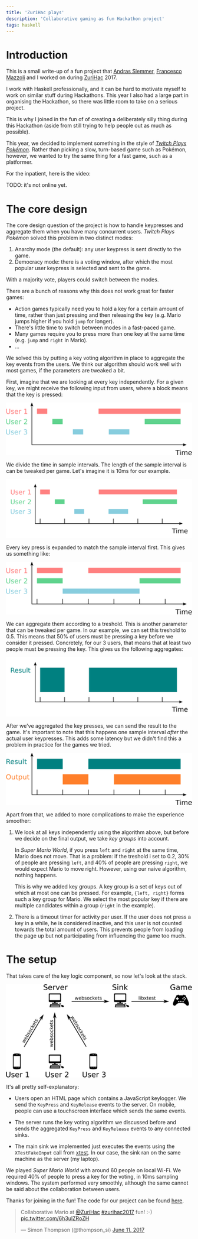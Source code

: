 ```yaml
---
title: 'ZuriHac plays'
description: 'Collaborative gaming as fun Hackathon project'
tags: haskell
---
```


Introduction
============

This is a small write-up of a fun project that [Andras Slemmer], [Francesco
Mazzoli] and I worked on during [ZuriHac] 2017.

[ZuriHac]: https://zurihac.info/
[Andras Slemmer]: https://github.com/exFalso
[Francesco Mazzoli]: http://mazzo.li/

I work with Haskell professionally, and it can be hard to motivate myself to
work on similar stuff during Hackathons.  This year I also had a large part in
organising the Hackathon, so there was little room to take on a serious project.

This is why I joined in the fun of of creating a deliberately silly thing during
this Hackathon (aside from still trying to help people out as much as possible).

This year, we decided to implement something in the style of [_Twitch Plays
Pokémon_](https://en.wikipedia.org/wiki/Twitch_Plays_Pok%C3%A9mon).  Rather than
picking a slow, turn-based game such as Pokémon, however, we wanted to try the
same thing for a fast game, such as a platformer.



For the inpatient, here is the video:

TODO: it's not online yet.

The core design
===============

The core design question of the project is how to handle keypresses and
aggregate them when you have many concurrent users.  _Twitch Plays Pokémon_
solved this problem in two distinct modes:

1. Anarchy mode (the default): any user keypress is sent directly to the game.
2. Democracy mode: there is a voting window, after which the most popular user
   keypress is selected and sent to the game.

With a majority vote, players could switch between the modes.

There are a bunch of reasons why this does not work great for faster games:

- Action games typically need you to hold a key for a certain amount of time,
  rather than just pressing and then releasing the key (e.g. Mario jumps higher
  if you hold `jump` for longer).
- There's little time to switch between modes in a fast-paced game.
- Many games require you to press more than one key at the same time (e.g.
  `jump` and `right` in Mario).
- ...

We solved this by putting a key voting algorithm in place to aggregate the
key events from the users.  We think our algorithm should work well with most
games, if the parameters are tweaked a bit.

First, imagine that we are looking at every key independently.  For a given key,
we might receive the following input from users, where a block means that the key
is pressed:

![](/images/2017-07-04-key-voting-01.png)

We divide the time in sample intervals.  The length of the sample interval is
can be tweaked per game.  Let's imagine it is 10ms for our example.

![](/images/2017-07-04-key-voting-02.png)

Every key press is expanded to match the sample interval first.  This gives us
something like:

![](/images/2017-07-04-key-voting-03.png)

We can aggregate them according to a treshold.  This is another parameter that
can be tweaked per game.  In our example, we can set this treshold to 0.5.  This
means that 50% of users must be pressing a key before we consider it pressed.
Concretely, for our 3 users, that means that at least two people must be
pressing the key.  This gives us the following aggregates:

![](/images/2017-07-04-key-voting-04.png)

After we've aggregated the key presses, we can send the result to the game.
It's important to note that this happens one sample interval _after_ the actual
user keypresses.  This adds some latency but we didn't find this a problem in
practice for the games we tried.

![](/images/2017-07-04-key-voting-05.png)

Apart from that, we added to more complications to make the experience smoother:

1. We look at all keys independently using the algorithm above, but before we
   decide on the final output, we take _key groups_ into account.

    In _Super Mario World_, if you press `left` and `right` at the same time,
    Mario does not move.  That is a problem: if the treshold i set to 0.2, 30%
    of people are pressing `left`, and 40% of people are pressing `right`, we
    would expect Mario to move right.  However, using our naive algorithm,
    nothing happens.

    This is why we added key groups.  A key group is a set of keys out of which
    at most one can be pressed.  For example, `{left, right}` forms such a key
    group for Mario.  We select the most popular key if there are multiple
    candidates within a group (`right` in the example).

2. There is a timeout timer for activity per user.  If the user does not press a
   key in a while, he is considered inactive, and this user is not counted
   towards the total amount of users.  This prevents people from loading the
   page up but not participating from influencing the game too much.

The setup
=========

That takes care of the key logic component, so now let's look at the stack.

![](/images/2017-07-04-setup.png)

It's all pretty self-explanatory:

- Users open an HTML page which contains a JavaScript keylogger.  We send the
  `KeyPress` and `KeyRelease` events to the server.  On mobile, people can use a
  touchscreen interface which sends the same events.

- The server runs the key voting algorithm we discussed before and sends the
  aggregated `KeyPress` and `KeyRelease` events to any connected sinks.

- The main sink we implemented just executes the events using the
  `XTestFakeInput` call from [xtest].  In our case, the sink ran on the same
  machine as the server (my laptop).

[xtest]: https://www.x.org/releases/X11R7.7/doc/xextproto/xtest.html#Server_Requests

We played _Super Mario World_ with around 60 people on local Wi-Fi.  We required
40% of people to press a key for the voting, in 10ms sampling windows.  The
system performed very smoothly, although the same cannot be said about the
collaboration between users.

Thanks for joining in the fun!  The code for our project can be found
[here](https://github.com/bitonic/zurihac-plays).

<blockquote class="twitter-tweet" data-lang="en"><p lang="en"
dir="ltr">Collaborative Mario at <a
href="https://twitter.com/ZuriHac">@ZuriHac</a> <a
href="https://twitter.com/hashtag/zurihac2017?src=hash">#zurihac2017</a> fun!
:-) <a href="https://t.co/6h3ulZRoZH">pic.twitter.com/6h3ulZRoZH</a></p>&mdash;
Simon Thompson (@thompson_si) <a
href="https://twitter.com/thompson_si/status/873906086444752896">June 11,
2017</a></blockquote>
<script async src="//platform.twitter.com/widgets.js" charset="utf-8"></script>

